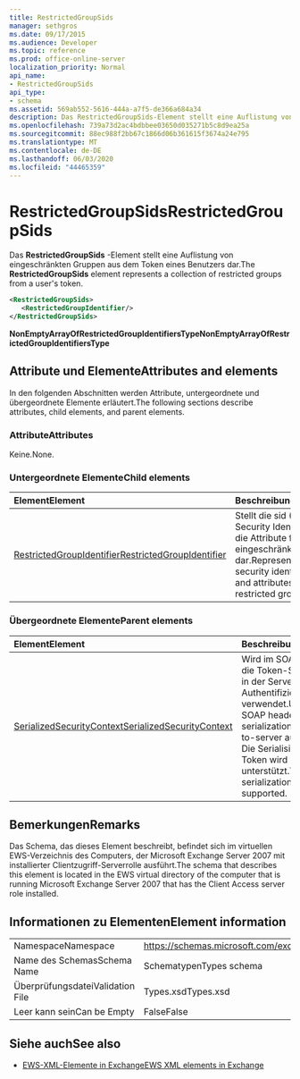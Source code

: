 ```yaml
---
title: RestrictedGroupSids
manager: sethgros
ms.date: 09/17/2015
ms.audience: Developer
ms.topic: reference
ms.prod: office-online-server
localization_priority: Normal
api_name:
- RestrictedGroupSids
api_type:
- schema
ms.assetid: 569ab552-5616-444a-a7f5-de366a684a34
description: Das RestrictedGroupSids-Element stellt eine Auflistung von eingeschränkten Gruppen aus dem Token eines Benutzers dar.
ms.openlocfilehash: 739a73d2ac4bdbbee03650d035271b5c8d9ea25a
ms.sourcegitcommit: 88ec988f2bb67c1866d06b361615f3674a24e795
ms.translationtype: MT
ms.contentlocale: de-DE
ms.lasthandoff: 06/03/2020
ms.locfileid: "44465359"
---
```

# <a name="restrictedgroupsids"></a><span data-ttu-id="21bfc-103">RestrictedGroupSids</span><span class="sxs-lookup"><span data-stu-id="21bfc-103">RestrictedGroupSids</span></span>

<span data-ttu-id="21bfc-104">Das **RestrictedGroupSids** -Element stellt eine Auflistung von eingeschränkten Gruppen aus dem Token eines Benutzers dar.</span><span class="sxs-lookup"><span data-stu-id="21bfc-104">The **RestrictedGroupSids** element represents a collection of restricted groups from a user's token.</span></span> 
  
```xml
<RestrictedGroupSids>
   <RestrictedGroupIdentifier/>
</RestrictedGroupSids>
```

 <span data-ttu-id="21bfc-105">**NonEmptyArrayOfRestrictedGroupIdentifiersType**</span><span class="sxs-lookup"><span data-stu-id="21bfc-105">**NonEmptyArrayOfRestrictedGroupIdentifiersType**</span></span>
## <a name="attributes-and-elements"></a><span data-ttu-id="21bfc-106">Attribute und Elemente</span><span class="sxs-lookup"><span data-stu-id="21bfc-106">Attributes and elements</span></span>

<span data-ttu-id="21bfc-107">In den folgenden Abschnitten werden Attribute, untergeordnete und übergeordnete Elemente erläutert.</span><span class="sxs-lookup"><span data-stu-id="21bfc-107">The following sections describe attributes, child elements, and parent elements.</span></span>
  
### <a name="attributes"></a><span data-ttu-id="21bfc-108">Attribute</span><span class="sxs-lookup"><span data-stu-id="21bfc-108">Attributes</span></span>

<span data-ttu-id="21bfc-109">Keine.</span><span class="sxs-lookup"><span data-stu-id="21bfc-109">None.</span></span>
  
### <a name="child-elements"></a><span data-ttu-id="21bfc-110">Untergeordnete Elemente</span><span class="sxs-lookup"><span data-stu-id="21bfc-110">Child elements</span></span>

|<span data-ttu-id="21bfc-111">**Element**</span><span class="sxs-lookup"><span data-stu-id="21bfc-111">**Element**</span></span>|<span data-ttu-id="21bfc-112">**Beschreibung**</span><span class="sxs-lookup"><span data-stu-id="21bfc-112">**Description**</span></span>|
|:-----|:-----|
|[<span data-ttu-id="21bfc-113">RestrictedGroupIdentifier</span><span class="sxs-lookup"><span data-stu-id="21bfc-113">RestrictedGroupIdentifier</span></span>](restrictedgroupidentifier.md) <br/> |<span data-ttu-id="21bfc-114">Stellt die sid (Group Security Identifier) und die Attribute für eine eingeschränkte Gruppe dar.</span><span class="sxs-lookup"><span data-stu-id="21bfc-114">Represents the group security identifier (SID) and attributes for a restricted group.</span></span>  <br/> |
   
### <a name="parent-elements"></a><span data-ttu-id="21bfc-115">Übergeordnete Elemente</span><span class="sxs-lookup"><span data-stu-id="21bfc-115">Parent elements</span></span>

|<span data-ttu-id="21bfc-116">**Element**</span><span class="sxs-lookup"><span data-stu-id="21bfc-116">**Element**</span></span>|<span data-ttu-id="21bfc-117">**Beschreibung**</span><span class="sxs-lookup"><span data-stu-id="21bfc-117">**Description**</span></span>|
|:-----|:-----|
|[<span data-ttu-id="21bfc-118">SerializedSecurityContext</span><span class="sxs-lookup"><span data-stu-id="21bfc-118">SerializedSecurityContext</span></span>](serializedsecuritycontext.md) <br/> |<span data-ttu-id="21bfc-119">Wird im SOAP-Header für die Token-Serialisierung in der Server-zu-Server-Authentifizierung verwendet.</span><span class="sxs-lookup"><span data-stu-id="21bfc-119">Used in the SOAP header for token serialization in server- to-server authentication.</span></span> <span data-ttu-id="21bfc-120">Die Serialisierung von Token wird nicht unterstützt.</span><span class="sxs-lookup"><span data-stu-id="21bfc-120">Token serialization is not supported.</span></span>  <br/> |
   
## <a name="remarks"></a><span data-ttu-id="21bfc-121">Bemerkungen</span><span class="sxs-lookup"><span data-stu-id="21bfc-121">Remarks</span></span>

<span data-ttu-id="21bfc-122">Das Schema, das dieses Element beschreibt, befindet sich im virtuellen EWS-Verzeichnis des Computers, der Microsoft Exchange Server 2007 mit installierter Clientzugriff-Serverrolle ausführt.</span><span class="sxs-lookup"><span data-stu-id="21bfc-122">The schema that describes this element is located in the EWS virtual directory of the computer that is running Microsoft Exchange Server 2007 that has the Client Access server role installed.</span></span>
  
## <a name="element-information"></a><span data-ttu-id="21bfc-123">Informationen zu Elementen</span><span class="sxs-lookup"><span data-stu-id="21bfc-123">Element information</span></span>

|||
|:-----|:-----|
|<span data-ttu-id="21bfc-124">Namespace</span><span class="sxs-lookup"><span data-stu-id="21bfc-124">Namespace</span></span>  <br/> |https://schemas.microsoft.com/exchange/services/2006/types  <br/> |
|<span data-ttu-id="21bfc-125">Name des Schemas</span><span class="sxs-lookup"><span data-stu-id="21bfc-125">Schema Name</span></span>  <br/> |<span data-ttu-id="21bfc-126">Schematypen</span><span class="sxs-lookup"><span data-stu-id="21bfc-126">Types schema</span></span>  <br/> |
|<span data-ttu-id="21bfc-127">Überprüfungsdatei</span><span class="sxs-lookup"><span data-stu-id="21bfc-127">Validation File</span></span>  <br/> |<span data-ttu-id="21bfc-128">Types.xsd</span><span class="sxs-lookup"><span data-stu-id="21bfc-128">Types.xsd</span></span>  <br/> |
|<span data-ttu-id="21bfc-129">Leer kann sein</span><span class="sxs-lookup"><span data-stu-id="21bfc-129">Can be Empty</span></span>  <br/> |<span data-ttu-id="21bfc-130">False</span><span class="sxs-lookup"><span data-stu-id="21bfc-130">False</span></span>  <br/> |
   
## <a name="see-also"></a><span data-ttu-id="21bfc-131">Siehe auch</span><span class="sxs-lookup"><span data-stu-id="21bfc-131">See also</span></span>



- [<span data-ttu-id="21bfc-132">EWS-XML-Elemente in Exchange</span><span class="sxs-lookup"><span data-stu-id="21bfc-132">EWS XML elements in Exchange</span></span>](ews-xml-elements-in-exchange.md)


